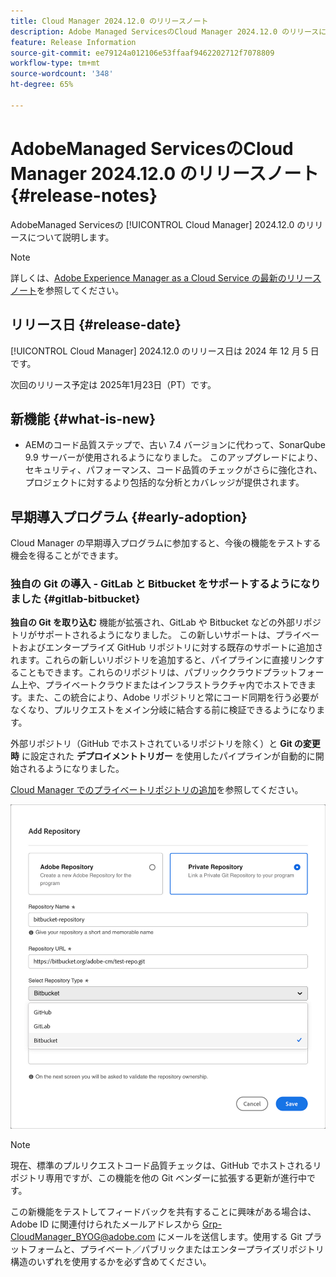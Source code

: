 ```yaml
---
title: Cloud Manager 2024.12.0 のリリースノート
description: Adobe Managed ServicesのCloud Manager 2024.12.0 のリリースについて説明します。
feature: Release Information
source-git-commit: ee79124a012106e53ffaaf9462202712f7078809
workflow-type: tm+mt
source-wordcount: '348'
ht-degree: 65%

---
```


# AdobeManaged ServicesのCloud Manager 2024.12.0 のリリースノート {#release-notes}

<!-- RELEASE WIKI  https://wiki.corp.adobe.com/display/DMSArchitecture/Cloud+Manager+2024.12.0+Release -->

AdobeManaged Servicesの [!UICONTROL Cloud Manager] 2024.12.0 のリリースについて説明します。

>[!NOTE]
>
>詳しくは、[Adobe Experience Manager as a Cloud Service の最新のリリースノート](https://experienceleague.adobe.com/ja/docs/experience-manager-cloud-service/content/release-notes/home)を参照してください。

## リリース日 {#release-date}

<!-- SAVE FOR FUTURE POSSIBLE USE No notable bugs or features for the September release of Cloud Manager. -->

[!UICONTROL Cloud Manager] 2024.12.0 のリリース日は 2024 年 12 月 5 日です。

次回のリリース予定は 2025年1月23日（PT）です。

## 新機能 {#what-is-new}

* AEMのコード品質ステップで、古い 7.4 バージョンに代わって、SonarQube 9.9 サーバーが使用されるようになりました。 このアップグレードにより、セキュリティ、パフォーマンス、コード品質のチェックがさらに強化され、プロジェクトに対するより包括的な分析とカバレッジが提供されます。<!-- CMGR-45683 -->

## 早期導入プログラム {#early-adoption}

Cloud Manager の早期導入プログラムに参加すると、今後の機能をテストする機会を得ることができます。

### 独自の Git の導入 - GitLab と Bitbucket をサポートするようになりました {#gitlab-bitbucket}

<!-- BOTH CS & AMS -->

**独自の Git を取り込む** 機能が拡張され、GitLab や Bitbucket などの外部リポジトリがサポートされるようになりました。 この新しいサポートは、プライベートおよびエンタープライズ GitHub リポジトリに対する既存のサポートに追加されます。これらの新しいリポジトリを追加すると、パイプラインに直接リンクすることもできます。これらのリポジトリは、パブリッククラウドプラットフォーム上や、プライベートクラウドまたはインフラストラクチャ内でホストできます。また、この統合により、Adobe リポジトリと常にコード同期を行う必要がなくなり、プルリクエストをメイン分岐に結合する前に検証できるようになります。

外部リポジトリ（GitHub でホストされているリポジトリを除く）と **Git の変更時** に設定された **デプロイメントトリガー** を使用したパイプラインが自動的に開始されるようになりました。

[Cloud Manager でのプライベートリポジトリの追加](/help/managing-code/external-repositories.md)を参照してください。

![リポジトリを追加ダイアログボックス](/help/release-notes/assets/repositories-add-release-notes.png)

>[!NOTE]
>
>現在、標準のプルリクエストコード品質チェックは、GitHub でホストされるリポジトリ専用ですが、この機能を他の Git ベンダーに拡張する更新が進行中です。

この新機能をテストしてフィードバックを共有することに興味がある場合は、Adobe ID に関連付けられたメールアドレスから [Grp-CloudManager_BYOG@adobe.com](mailto:Grp-CloudManager_BYOG@adobe.com) にメールを送信します。使用する Git プラットフォームと、プライベート／パブリックまたはエンタープライズリポジトリ構造のいずれを使用するかを必ず含めてください。


<!-- ## Bug fixes {#bug-fixes}

* A

Known Issues {#known-issues}

* A -->
